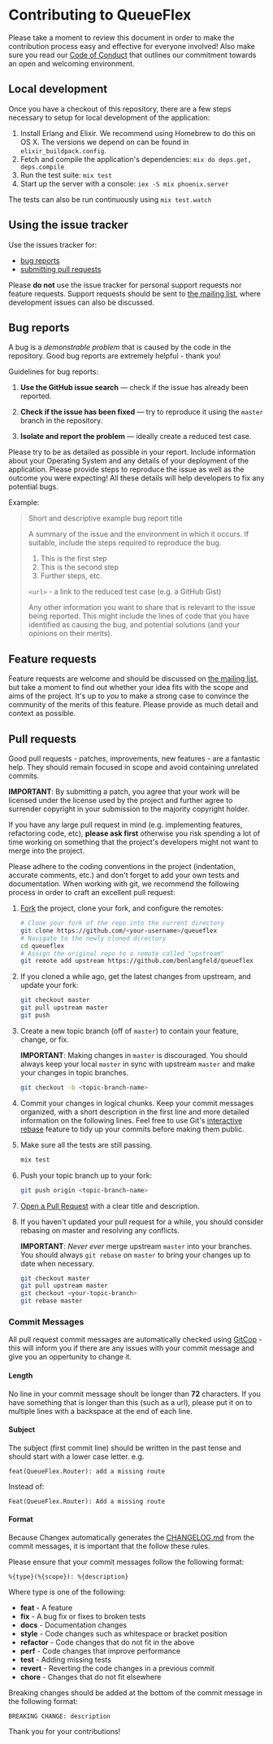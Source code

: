 # Contributing to QueueFlex

Please take a moment to review this document in order to make the contribution process easy and effective for everyone involved! Also make sure you read our [Code of Conduct](CODE_OF_CONDUCT.md) that outlines our commitment towards an open and welcoming environment.

## Local development

Once you have a checkout of this repository, there are a few steps necessary to setup for local development of the application:

1. Install Erlang and Elixir. We recommend using Homebrew to do this on OS X. The versions we depend on can be found in `elixir_buildpack.config`.
2. Fetch and compile the application's dependencies: `mix do deps.get, deps.compile`
3. Run the test suite: `mix test`
4. Start up the server with a console: `iex -S mix phoenix.server`

The tests can also be run continuously using `mix test.watch`

## Using the issue tracker

Use the issues tracker for:

* [bug reports](#bug-reports)
* [submitting pull requests](#pull-requests)

Please **do not** use the issue tracker for personal support requests nor feature requests. Support requests should be sent to [the mailing list](http://groups.google.com/group/queueflex), where development issues can also be discussed.

## Bug reports

A bug is a _demonstrable problem_ that is caused by the code in the repository. Good bug reports are extremely helpful - thank you!

Guidelines for bug reports:

1. **Use the GitHub issue search** &mdash; check if the issue has already been reported.

2. **Check if the issue has been fixed** &mdash; try to reproduce it using the `master` branch in the repository.

3. **Isolate and report the problem** &mdash; ideally create a reduced test case.

Please try to be as detailed as possible in your report. Include information about your Operating System and any details of your deployment of the application. Please provide steps to reproduce the issue as well as the outcome you were expecting! All these details will help developers to fix any potential bugs.

Example:

> Short and descriptive example bug report title
>
> A summary of the issue and the environment in which it occurs. If suitable, include the steps required to reproduce the bug.
>
> 1. This is the first step
> 2. This is the second step
> 3. Further steps, etc.
>
> `<url>` - a link to the reduced test case (e.g. a GitHub Gist)
>
> Any other information you want to share that is relevant to the issue being reported. This might include the lines of code that you have identified as causing the bug, and potential solutions (and your opinions on their merits).

## Feature requests

Feature requests are welcome and should be discussed on [the mailing list](http://groups.google.com/group/queueflex), but take a moment to find out whether your idea fits with the scope and aims of the project. It's up to *you* to make a strong case to convince the community of the merits of this feature. Please provide as much detail and context as possible.

## Pull requests

Good pull requests - patches, improvements, new features - are a fantastic help. They should remain focused in scope and avoid containing unrelated commits.

**IMPORTANT**: By submitting a patch, you agree that your work will be licensed under the license used by the project and further agree to surrender copyright in your submission to the majority copyright holder.

If you have any large pull request in mind (e.g. implementing features, refactoring code, etc), **please ask first** otherwise you risk spending a lot of time working on something that the project's developers might not want to merge into the project.

Please adhere to the coding conventions in the project (indentation, accurate comments, etc.) and don't forget to add your own tests and documentation. When working with git, we recommend the following process in order to craft an excellent pull request:

1. [Fork](http://help.github.com/fork-a-repo/) the project, clone your fork,
   and configure the remotes:

   ```bash
   # Clone your fork of the repo into the current directory
   git clone https://github.com/<your-username>/queueflex
   # Navigate to the newly cloned directory
   cd queueflex
   # Assign the original repo to a remote called "upstream"
   git remote add upstream https://github.com/benlangfeld/queueflex
   ```

2. If you cloned a while ago, get the latest changes from upstream, and update your fork:

   ```bash
   git checkout master
   git pull upstream master
   git push
   ```

3. Create a new topic branch (off of `master`) to contain your feature, change, or fix.

   **IMPORTANT**: Making changes in `master` is discouraged. You should always keep your local `master` in sync with upstream `master` and make your changes in topic branches.

   ```bash
   git checkout -b <topic-branch-name>
   ```

4. Commit your changes in logical chunks. Keep your commit messages organized, with a short description in the first line and more detailed information on the following lines. Feel free to use Git's [interactive rebase](https://help.github.com/articles/interactive-rebase) feature to tidy up your commits before making them public.

5. Make sure all the tests are still passing.

   ```bash
   mix test
   ```

6. Push your topic branch up to your fork:

   ```bash
   git push origin <topic-branch-name>
   ```

7. [Open a Pull Request](https://help.github.com/articles/using-pull-requests/) with a clear title and description.

8. If you haven't updated your pull request for a while, you should consider rebasing on master and resolving any conflicts.

   **IMPORTANT**: _Never ever_ merge upstream `master` into your branches. You should always `git rebase` on `master` to bring your changes up to date when necessary.

   ```bash
   git checkout master
   git pull upstream master
   git checkout <your-topic-branch>
   git rebase master
   ```

### Commit Messages

All pull request commit messages are automatically checked using [GitCop](http://gitcop.com) - this will inform you if there are any issues with your commit message and give you an oppertunity to change it.

#### Length

No line in your commit message shoult be longer than **72** characters. If you have something that is longer than this (such as a url), please put it on to multiple lines with a backspace at the end of each line.

#### Subject

The subject (first commit line) should be written in the past tense and should start with a lower case letter. e.g.

    feat(QueueFlex.Router): add a missing route

Instead of:

    Feat(QueueFlex.Router): Add a missing route

#### Format

Because Changex automatically generates the [CHANGELOG.md](https://github.com/benlangfeld/QueueFlex/blob/master/CHANGELOG.md) from the commit messages, it is important that the follow these rules.

Please ensure that your commit messages follow the following format:

    %{type}(%{scope}): %{description}

Where type is one of the following:

 * **feat** - A feature
 * **fix** - A bug fix or fixes to broken tests
 * **docs** - Documentation changes
 * **style** - Code changes such as whitespace or bracket position
 * **refactor** - Code changes that do not fit in the above
 * **perf** - Code changes that improve performance
 * **test** - Adding missing tests
 * **revert** - Reverting the code changes in a previous commit
 * **chore** - Changes that do not fit elsewhere

Breaking changes should be added at the bottom of the commit message in the following format:

    BREAKING CHANGE: description

Thank you for your contributions!
